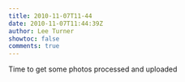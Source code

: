 ```yaml
---
title: 2010-11-07T11-44
date: 2010-11-07T11:44:39Z
author: Lee Turner
showtoc: false
comments: true
---
```


Time to get some photos processed and uploaded

